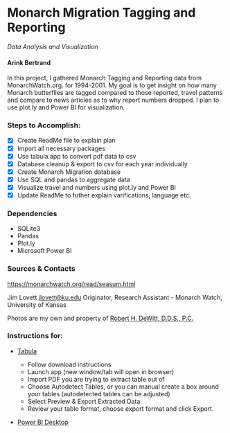 # Monarch Migration Tagging and Reporting
*Data Analysis and Visualization*

#### Arink Bertrand

In this project, I gathered Monarch Tagging and Reporting data from MonarchWatch.org. for 1994-2001. My goal is to get insight on how many Monarch butterflies are tagged compared to those reported, travel patterns and compare to news articles as to why report numbers dropped. I plan to use plot.ly and Power BI for visualization.

### Steps to Accomplish:

- [x] Create ReadMe file to explain plan 
- [x] Import all necessary packages
- [x] Use tabula.app to convert pdf data to csv
- [x] Database cleanup & export to csv for each year individually
- [x] Create Monarch Migration database
- [x] Use SQL and pandas to aggregate data
- [x] Visualize travel and numbers using plot.ly and Power BI
- [x] Update ReadMe to futher explain varifications, language etc.

### Dependencies

- SQLite3
- Pandas
- Plot.ly
- Microsoft Power BI

### Sources & Contacts
https://monarchwatch.org/read/seasum.html

Jim Lovett <jlovett@ku.edu> Originator, Research Assistant - Monarch Watch, University of Kansas 

Photos are my own and property of <a href= "www.doctordewitt.com">Robert H. DeWitt, D.D.S., P.C.</a>

### Instructions for:
- <a href="https://tabula.technology/">Tabula</a>
    - Follow download instructions
    - Launch app (new window/tab will open in browser)
    - Import PDF you are trying to extract table out of
    - Choose Autodetect Tables, or you can manual create a box around your tables (autodetected tables can be adjusted)
    - Select Preview & Export Extracted Data
    - Review your table format, choose export format and click Export.

- <a href="https://www.microsoft.com/en-us/download/details.aspx?id=58494">Power BI Desktop</a>

